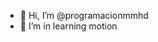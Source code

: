 - 👋 Hi, I’m @programacionmmhd
- 👀 I’m in learning motion

<!---
programacionmmhd/programacionmmhd is a ✨ special ✨ repository because its `README.md` (this file) appears on your GitHub profile.
You can click the Preview link to take a look at your changes.
--->
